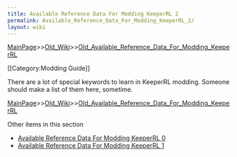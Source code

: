 ```yaml
---
title: Available Reference Data For Modding KeeperRL 2
permalink: Available_Reference_Data_For_Modding_KeeperRL_2/
layout: wiki
---
```


[MainPage](/keeperrl_wiki/ "wikilink")>>[Old_Wiki](/keeperrl_wiki/Old_Wiki "wikilink")>>[Old_Available_Reference_Data_For_Modding_KeeperRL](/keeperrl_wiki/Old_Available_Reference_Data_For_Modding_KeeperRL "wikilink")

[[Category:Modding Guide]]

There are a lot of special keywords to learn in KeeperRL modding. Someone should make a list of them here, sometime.

[MainPage](/keeperrl_wiki/ "wikilink")>>[Old_Wiki](/keeperrl_wiki/Old_Wiki "wikilink")>>[Old_Available_Reference_Data_For_Modding_KeeperRL](/keeperrl_wiki/Old_Available_Reference_Data_For_Modding_KeeperRL "wikilink")

Other items in this section
-    [Available Reference Data For Modding KeeperRL 0](/keeperrl_wiki/Available_Reference_Data_For_Modding_KeeperRL_0 "wikilink")
-    [Available Reference Data For Modding KeeperRL 1](/keeperrl_wiki/Available_Reference_Data_For_Modding_KeeperRL_1 "wikilink")
